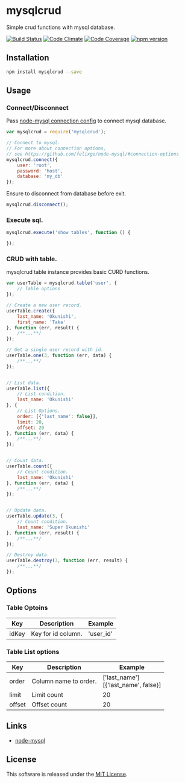 mysqlcrud
=====

Simple crud functions with mysql database.

<!-- Badge start -->

[![Build Status][my_travis_badge_url]][my_travis_url]
[![Code Climate][my_codeclimate_badge_url]][my_codeclimate_url]
[![Code Coverage][my_codeclimate_coverage_badge_url]][my_codeclimate_url]
[![npm version][my_npm_budge_url]][my_npm_url]


Installation
-----

```bash
npm install mysqlcrud --save
```

Usage
-----

### Connect/Disconnect

Pass [node-mysql connection config](https://github.com/felixge/node-mysql/#connection-options) to connect mysql database.

```javascript
var mysqlcrud = require('mysqlcrud');

// Connect to mysql.
// For more about connection options,
// see https://github.com/felixge/node-mysql/#connection-options
mysqlcrud.connect({
    user: 'root',
    password: 'host',
    database: 'my_db'
});
```

Ensure to disconnect from database before exit.

```javascript
mysqlcrud.disconnect();
```

### Execute sql.

```javascript
mysqlcrud.execute('show tables', function () {

});
```

### CRUD with table.

mysqlcrud table instance provides basic CURD functions.

```javascript
var userTable = mysqlcrud.table('user', {
    // Table options
});

// Create a new user record.
userTable.create({
    last_name: 'Okunishi',
    first_name: 'Taka'
}, function (err, result) {
    /**...**/
});

// Get a single user record with id.
userTable.one(3, function (err, data) {
    /**...**/
});


// List data.
userTable.list({
    // List condition.
    last_name: 'Okunishi'
}, {
    // List Options.
    order: [{'last_name': false}],
    limit: 20,
    offset: 20
}, function (err, data) {
    /**...**/
});


// Count data.
userTable.count({
    // Count condition.
    last_name: 'Okunishi'
}, function (err, data) {
    /**...**/
});


// Update data.
userTable.update(3, {
    // Count condition.
    last_name: 'Super Okunishi'
}, function (err, result) {
    /**...**/
});

// Destroy data.
userTable.destroy(3, function (err, result) {
    /**...**/
});
```


Options
-------

### Table Optoins

| Key | Description | Example |
| --- | ----------- | ------- |
| idKey | Key for id column. | 'user_id' |


### Table List options

| Key | Description | Example |
| --- | ----------- | ------- |
| order | Column name to order. | ['last_name'] <br> [{'last_name', false}] |
| limit | Limit count | 20 |
| offset | Offset count | 20 |


Links
-----

+ [node-mysql](https://github.com/felixge/node-mysql/)



License
-------
This software is released under the [MIT License][my_license_url].


<!-- Links start -->

[nodejs_url]: http://nodejs.org/
[npm_url]: https://www.npmjs.com/
[nvm_url]: https://github.com/creationix/nvm
[bitdeli_url]: https://bitdeli.com/free
[my_bitdeli_badge_url]: https://d2weczhvl823v0.cloudfront.net/okunishinishi/node-mysqlcrud/trend.png
[my_repo_url]: https://github.com/okunishinishi/node-mysqlcrud
[my_travis_url]: http://travis-ci.org/okunishinishi/node-mysqlcrud
[my_travis_badge_url]: http://img.shields.io/travis/okunishinishi/node-mysqlcrud.svg?style=flat
[my_license_url]: https://github.com/okunishinishi/node-mysqlcrud/blob/master/LICENSE
[my_codeclimate_url]: http://codeclimate.com/github/okunishinishi/node-mysqlcrud
[my_codeclimate_badge_url]: http://img.shields.io/codeclimate/github/okunishinishi/node-mysqlcrud.svg?style=flat
[my_codeclimate_coverage_badge_url]: http://img.shields.io/codeclimate/coverage/github/okunishinishi/node-mysqlcrud.svg?style=flat
[my_apiguide_url]: http://okunishinishi.github.io/node-mysqlcrud/apiguide
[my_lib_apiguide_url]: http://okunishinishi.github.io/node-mysqlcrud/apiguide/module-mysqlcrud_lib.html
[my_coverage_url]: http://okunishinishi.github.io/node-mysqlcrud/coverage/lcov-report
[my_coverage_report_url]: http://okunishinishi.github.io/node-mysqlcrud/coverage/lcov-report/
[my_gratipay_url]: https://gratipay.com/okunishinishi/
[my_gratipay_budge_url]: http://img.shields.io/gratipay/okunishinishi.svg?style=flat
[my_npm_url]: http://www.npmjs.org/package/mysqlcrud
[my_npm_budge_url]: http://img.shields.io/npm/v/mysqlcrud.svg?style=flat
[my_tag_url]: http://github.com/okunishinishi/node-mysqlcrud/releases/tag/
[my_tag_badge_url]: http://img.shields.io/github/tag/okunishinishi/node-mysqlcrud.svg?style=flat

<!-- Links end -->
